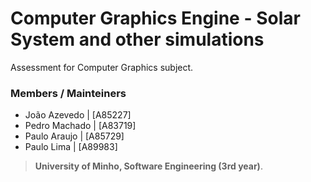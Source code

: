 # Computer Graphics Engine - Solar System and other simulations

Assessment for Computer Graphics subject.

### Members / Mainteiners 

- João Azevedo    | [A85227]
- Pedro Machado  | [A83719]
- Paulo Araujo   | [A85729]
- Paulo Lima     | [A89983]

>**University of Minho, Software Engineering (3rd year)**.
